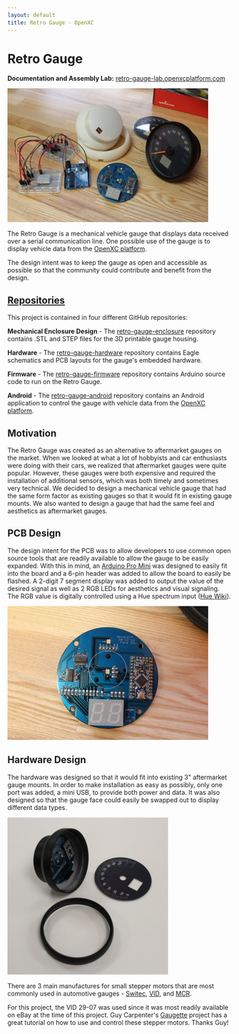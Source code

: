 ```yaml
---
layout: default
title: Retro Gauge - OpenXC
---
```


<div class="page-header">
    <h1>Retro Gauge</h1>
</div>

**Documentation and Assembly Lab:** [retro-gauge-lab.openxcplatform.com](http://retro-gauge-lab.openxcplatform.com/)

![Retro Gauge](/projects/images/retro-gauge/overview.jpg)

The Retro Gauge is a mechanical vehicle gauge that displays data received over a
serial communication line. One possible use of the gauge is to display vehicle
data from the [OpenXC platform][openxc].

The design intent was to keep the gauge as open and accessible as possible so
that the community could contribute and benefit from the design.

<div class="page-header">
    <h2 id="repositories"><a href="#repositories">Repositories</a></h2>
</div>

This project is contained in four different GitHub repositories:

**Mechanical Enclosure Design** - The
[retro-gauge-enclosure](http://github.com/openxc-retro-gauge/retro-gauge-enclosure)
repository contains .STL and STEP files for the 3D printable gauge housing.

**Hardware** - The
[retro-gauge-hardware](http://github.com/openxc-retro-gauge/retro-gauge-hardware)
repository contains Eagle schematics and PCB layouts for the gauge's embedded
hardware.

**Firmware** - The
[retro-gauge-firmware](http://github.com/openxc-retro-gauge/retro-gauge-firmware)
repository contains Arduino source code to run on the Retro Gauge.

**Android** - The
[retro-gauge-android](http://github.com/openxc-retro-gauge/retro-gauge-android)
repository contains an Android application to control the gauge with vehicle
data from the [OpenXC platform][openxc].

<div class="page-header">
    <h2>Motivation</h2>
</div>

The Retro Gauge was created as an alternative to aftermarket gauges on the
market. When we looked at what a lot of hobbyists and car enthusiasts were doing
with their cars, we realized that aftermarket gauges were quite popular.
However, these gauges were both expensive and required the installation of
additional sensors, which was both timely and sometimes very technical. We
decided to design a mechanical vehicle gauge that had the same form factor as
existing gauges so that it would fit in existing gauge mounts. We also wanted to
design a gauge that had the same feel and aesthetics as aftermarket gauges.

<div class="page-header">
    <h2>PCB Design</h2>
</div>

The design intent for the PCB was to allow developers to use common open source
tools that are readily available to allow the gauge to be easily expanded. With
this in mind, an <a href="http://arduino.cc/en/Main/ArduinoBoardProMini">Arduino
Pro Mini</a> was designed to easily fit into the board and a 6-pin header was
added to allow the board to easily be flashed. A 2-digit 7 segment display was
added to output the value of the desired signal as well as 2 RGB LEDs for
aesthetics and visual signaling. The RGB value is digitally controlled using a
Hue spectrum input (<a href="http://en.wikipedia.org/wiki/Hue">Hue Wiki</a>).

![Retro Gauge PCB](/projects/images/retro-gauge/pcb.jpg)

<div class="page-header">
    <h2>Hardware Design</h2>
</div>

The hardware was designed so that it would fit into existing 3" aftermarket
gauge mounts. In order to make installation as easy as possibly, only one port
was added, a mini USB, to provide both power and data. It was also designed so
that the gauge face could easily be swapped out to display different data types.

![Hardware design](/projects/images/retro-gauge/hardware.jpg)

There are 3 main manufactures for small stepper motors that are most commonly
used in automotive gauges -
[Switec](http://jukenswisstech.com/index.php/products/x10/),
[VID](http://www.vid.wellgain.com/product.aspx), and
[MCR](http://mcrmotorusa.com/Stepper%20Motors.html).

For this project, the VID 29-07 was used since it was most readily available on
eBay at the time of this project. Guy Carpenter's
[Gaugette](http://guy.carpenter.id.au/gaugette/about/) project has a great
tutorial on how to use and control these stepper motors. Thanks Guy!

[openxc]: /
